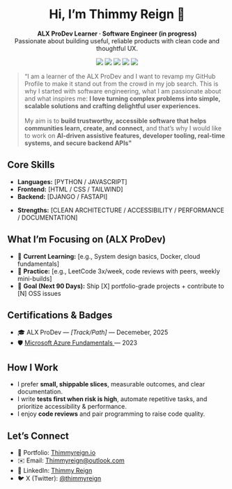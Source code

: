 <!-- ## Hi there 👋

<!--
**Thimmyreign/thimmyreign** is a ✨ _special_ ✨ repository because its `README.md` (this file) appears on your GitHub profile.

Here are some ideas to get you started:

- 🔭 I’m currently working on ...
- 🌱 I’m currently learning ...
- 👯 I’m looking to collaborate on ...
- 🤔 I’m looking for help with ...
- 💬 Ask me about ...
- 📫 How to reach me: ...
- 😄 Pronouns: ...
- ⚡ Fun fact: ...
-->



<!-- =========================================
   GITHUB PROFILE README – PROFESSIONAL TEMPLATE
========================================== -->

<!-- HEADER -->
<h1 align="center">Hi, I’m <span title="Your name"> Thimmy Reign </span> 👋</h1>
<p align="center">
  <b>ALX ProDev Learner · Software Engineer (in progress)</b><br/>
  Passionate about building useful, reliable products with clean code and thoughtful UX.
</p>

<p align="center">
  <!-- Badges (swap links/usernames) -->
  <a href="https://www.linkedin.com/in/oluwatimilehinolatunde"><img src="https://img.shields.io/badge/LinkedIn-%230A66C2.svg?logo=linkedin&logoColor=white" /></a>
  <a href="mailto:thimmyreign@outlook.com"><img src="https://img.shields.io/badge/Email-Contact-informational" /></a>
  <a href="https://thimmyreign.github.io/[PORTFOLIO_SLUG]"><img src="https://img.shields.io/badge/Portfolio-Visit-blue" /></a>
  <a href="https://twitter.com/thimmyreign"><img src="https://img.shields.io/badge/X(Twitter)-Follow-black" /></a>
  <a href="https://instagram.com/thimmyreign"><img src="https://img.shields.io/badge/instagram-Follow-black" /></a>
</p>

<!-- VALUE PROPOSITION -->
<blockquote>
  “I am a learner of the ALX ProDev and I want to revamp my GitHub Profile to make it stand out from the crowd in my job search.
  This is why I started with software engineering, what I am passionate about and what inspires me:
  <b>I love turning complex problems into simple, scalable solutions and crafting delightful user experiences.</b><br/><br/>
  My aim is to <b>build trustworthy, accessible software that helps communities learn, create, and connect,</b> and that’s why I would like to work on <b>  AI-driven assistive features, developer tooling, real-time systems, and secure backend APIs"</b>
</blockquote>

<!-- QUICK STATS -->
<!-- <p align="center"> -->
  <!-- GitHub Readme Stats (optional; replace with your username) -->
 <!--  <img src="https://github-readme-stats.vercel.app/api?username=[GITHUB_USERNAME]&show_icons=true&include_all_commits=true&hide_title=true" height="165" />
  <img src="https://github-readme-stats.vercel.app/api/top-langs/?username=[GITHUB_USERNAME]&layout=compact&hide_title=true" height="165" />
</p> -->

<!-- CORE SKILLS -->
<h2>Core Skills</h2>

- **Languages:** [PYTHON / JAVASCRIPT]
- **Frontend:** [HTML / CSS / TAILWIND]
- **Backend:** [DJANGO / FASTAPI]
<!-- - **Databases:** [POSTGRES / MONGODB / REDIS] 
- **Cloud & DevOps:** [LINUX / DOCKER / GITHUB ACTIONS / CI/CD / / AZURE] 
- **Security & Testing:** [OWASP BASICS / JEST / PYTEST / POSTMAN] -->
- **Strengths:** [CLEAN ARCHITECTURE / ACCESSIBILITY / PERFORMANCE / DOCUMENTATION]

<!-- WHAT I’M FOCUSED ON -->
<h2>What I’m Focusing on (ALX ProDev)</h2>

- 🎯 **Current Learning:** [e.g., System design basics, Docker, cloud fundamentals]
- 🧪 **Practice:** [e.g., LeetCode 3x/week, code reviews with peers, weekly mini-builds]
- 🚀 **Goal (Next 90 Days):** Ship [X] portfolio-grade projects + contribute to [N] OSS issues

<!-- FEATURED PROJECTS -->
<!-- <h2>Featured Projects</h2>

<!-- Project Card Template (duplicate this block per project) -->
<!-- <details open>
  <summary><b>[PROJECT NAME]</b> — <i>[one-line value: e.g., “Fast, accessible notes app with AI summaries”]</i></summary>
  <br/>
  <p>
    <b>Stack:</b> [e.g., Next.js, TypeScript, Tailwind, Supabase] · 
    <b>Highlights:</b> [perf score 95+, OAuth, role-based access, tests 85%+]<br/>
    <b>What I did:</b> [your impact: designed schema, implemented caching, led CI/CD, etc.]<br/>
    <b>Demo:</b> <a href="https://[LIVE_DEMO_URL]">Live</a> · 
    <a href="https://github.com/[GITHUB_USERNAME]/[REPO]">Code</a> · 
    <a href="https://[CASE_STUDY_OR_WRITEUP]">Case Study</a>
  </p>
</details>

<details>
  <summary><b>[PROJECT NAME]</b> — <i>[one-line value]</i></summary>
  <br/>
  <p>
    <b>Stack:</b> [...] · <b>Highlights:</b> [...]<br/>
    <b>What I did:</b> [...]<br/>
    <b>Demo:</b> <a href="https://[LIVE_DEMO_URL]">Live</a> · <a href="https://github.com/[GITHUB_USERNAME]/[REPO]">Code</a>
  </p>
</details>

-->

<!-- OPEN SOURCE -->
<!-- <h2>Open Source & Community</h2>

- 🧩 Contributions: [PROJECT/ORG] — [links to PRs/issues]
- 🌱 Volunteering/Mentorship: [YOUR ROLE / IMPACT]
- ✍🏽 Writing: <a href="https://dev.to/[USERNAME]">Dev.to</a> · <a href="https://medium.com/@[USERNAME]">Medium</a> — topics: [e.g., accessibility, DX, CI/CD]
-->

<!-- EXPERIENCE SNAPSHOT -->
<!-- <h2>Experience Snapshot</h2>

<!-- Keep concise; link to more details -->
<!-- <b>[ROLE] · [COMPANY]</b> — [YYYY–YYYY]  
  Impact: [1-2 bullet lines with metrics if possible—e.g., cut build times 40% via CI, raised Lighthouse perf to 95+]
- <b>[ROLE] · [COMPANY]</b> — [YYYY–YYYY]  
  Impact: [...] -->

<!-- CERTIFICATIONS -->
<h2>Certifications & Badges</h2>

- 🎓 ALX ProDev — <i>[Track/Path]</i> — Decemeber, 2025
- 🛡️ <a href="[CERT_LINK]">Microsoft Azure Fundamentals </a> — 2023


<!-- WORKING STYLE -->
<h2>How I Work</h2>

- I prefer <b>small, shippable slices</b>, measurable outcomes, and clear documentation.  
- I write <b>tests first when risk is high</b>, automate repetitive tasks, and prioritize accessibility & performance.  
- I enjoy <b>code reviews</b> and pair programming to raise code quality.

<!-- CONTACT -->
<h2>Let’s Connect</h2>

- 💼 Portfolio: <a href="https://github.com/Thimmyreign/thimmyreign/">Thimmyreign.io</a>  
- ✉️ Email: <a href="mailto:thimmyreign">Thimmyreign@outlook.com</a>  
- 🔗 LinkedIn: <a href="https://www.linkedin.com/in/oluwatimilehinolatunde">Thimmy Reign</a>  
- 🐦 X (Twitter): <a href="https://twitter.com/thimmyreign">@thimmyreign</a>

<!-- FUN EXTRAS (Optional) -->
<!--
<details>
  <summary>Fun Extras</summary>
  <br/>
  <ul>
    <li>Currently reading: <i>[BOOK]</i></li>
    <li>Favorite dev podcast: <i>[PODCAST]</i></li>
    <li>Ask me about: <b>[TOPICS]</b></li>
  </ul>
</details>
-->
<!-- FOOTER CTA -->
<!-- <p align="center">
  <i>Open to internships, junior roles, and freelance projects where I can build, learn, and deliver real value.</i><br/>
  <a href="https://github.com/[GITHUB_USERNAME]?tab=repositories"><b>Browse my repos →</b></a>
</p>
-->
